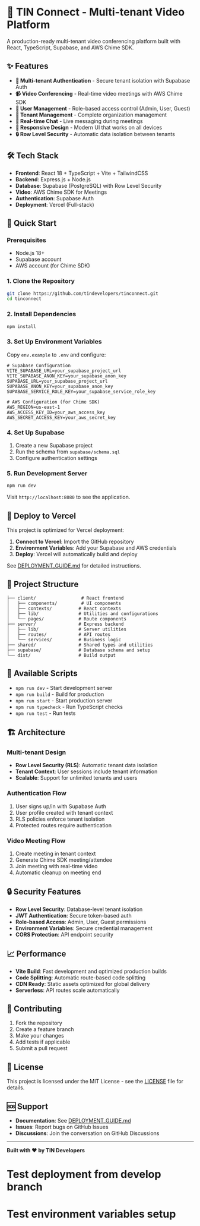 # 🚀 TIN Connect - Multi-tenant Video Platform

A production-ready multi-tenant video conferencing platform built with React, TypeScript, Supabase, and AWS Chime SDK.

## ✨ Features

- **🔐 Multi-tenant Authentication** - Secure tenant isolation with Supabase Auth
- **📹 Video Conferencing** - Real-time video meetings with AWS Chime SDK
- **👥 User Management** - Role-based access control (Admin, User, Guest)
- **🏢 Tenant Management** - Complete organization management
- **💬 Real-time Chat** - Live messaging during meetings
- **📱 Responsive Design** - Modern UI that works on all devices
- **🔒 Row Level Security** - Automatic data isolation between tenants

## 🛠 Tech Stack

- **Frontend**: React 18 + TypeScript + Vite + TailwindCSS
- **Backend**: Express.js + Node.js
- **Database**: Supabase (PostgreSQL) with Row Level Security
- **Video**: AWS Chime SDK for Meetings
- **Authentication**: Supabase Auth
- **Deployment**: Vercel (Full-stack)

## 🚀 Quick Start

### Prerequisites
- Node.js 18+
- Supabase account
- AWS account (for Chime SDK)

### 1. Clone the Repository
```bash
git clone https://github.com/tindevelopers/tinconnect.git
cd tinconnect
```

### 2. Install Dependencies
```bash
npm install
```

### 3. Set Up Environment Variables
Copy `env.example` to `.env` and configure:
```env
# Supabase Configuration
VITE_SUPABASE_URL=your_supabase_project_url
VITE_SUPABASE_ANON_KEY=your_supabase_anon_key
SUPABASE_URL=your_supabase_project_url
SUPABASE_ANON_KEY=your_supabase_anon_key
SUPABASE_SERVICE_ROLE_KEY=your_supabase_service_role_key

# AWS Configuration (for Chime SDK)
AWS_REGION=us-east-1
AWS_ACCESS_KEY_ID=your_aws_access_key
AWS_SECRET_ACCESS_KEY=your_aws_secret_key
```

### 4. Set Up Supabase
1. Create a new Supabase project
2. Run the schema from `supabase/schema.sql`
3. Configure authentication settings

### 5. Run Development Server
```bash
npm run dev
```

Visit `http://localhost:8080` to see the application.

## 🚀 Deploy to Vercel

This project is optimized for Vercel deployment:

1. **Connect to Vercel**: Import the GitHub repository
2. **Environment Variables**: Add your Supabase and AWS credentials
3. **Deploy**: Vercel will automatically build and deploy

See [DEPLOYMENT_GUIDE.md](./DEPLOYMENT_GUIDE.md) for detailed instructions.

## 📁 Project Structure

```
├── client/                 # React frontend
│   ├── components/         # UI components
│   ├── contexts/          # React contexts
│   ├── lib/               # Utilities and configurations
│   └── pages/             # Route components
├── server/                # Express backend
│   ├── lib/               # Server utilities
│   ├── routes/            # API routes
│   └── services/          # Business logic
├── shared/                # Shared types and utilities
├── supabase/              # Database schema and setup
└── dist/                  # Build output
```

## 🔧 Available Scripts

- `npm run dev` - Start development server
- `npm run build` - Build for production
- `npm run start` - Start production server
- `npm run typecheck` - Run TypeScript checks
- `npm run test` - Run tests

## 🏗 Architecture

### Multi-tenant Design
- **Row Level Security (RLS)**: Automatic tenant data isolation
- **Tenant Context**: User sessions include tenant information
- **Scalable**: Support for unlimited tenants and users

### Authentication Flow
1. User signs up/in with Supabase Auth
2. User profile created with tenant context
3. RLS policies enforce tenant isolation
4. Protected routes require authentication

### Video Meeting Flow
1. Create meeting in tenant context
2. Generate Chime SDK meeting/attendee
3. Join meeting with real-time video
4. Automatic cleanup on meeting end

## 🔒 Security Features

- **Row Level Security**: Database-level tenant isolation
- **JWT Authentication**: Secure token-based auth
- **Role-based Access**: Admin, User, Guest permissions
- **Environment Variables**: Secure credential management
- **CORS Protection**: API endpoint security

## 📈 Performance

- **Vite Build**: Fast development and optimized production builds
- **Code Splitting**: Automatic route-based code splitting
- **CDN Ready**: Static assets optimized for global delivery
- **Serverless**: API routes scale automatically

## 🤝 Contributing

1. Fork the repository
2. Create a feature branch
3. Make your changes
4. Add tests if applicable
5. Submit a pull request

## 📄 License

This project is licensed under the MIT License - see the [LICENSE](LICENSE) file for details.

## 🆘 Support

- **Documentation**: See [DEPLOYMENT_GUIDE.md](./DEPLOYMENT_GUIDE.md)
- **Issues**: Report bugs on GitHub Issues
- **Discussions**: Join the conversation on GitHub Discussions

---

**Built with ❤️ by TIN Developers**
# Test deployment from develop branch
# Test environment variables setup
